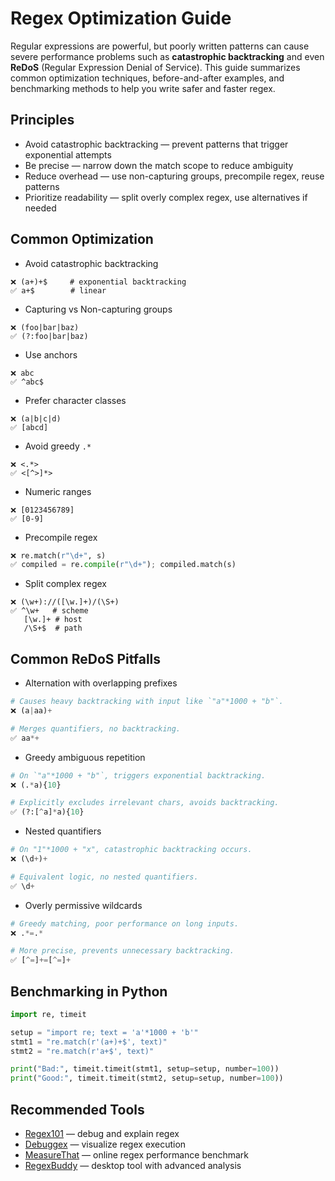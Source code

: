 # Regex Optimization Guide

Regular expressions are powerful, but poorly written patterns can cause severe performance problems such as **catastrophic backtracking** and even **ReDoS** (Regular Expression Denial of Service). This guide summarizes common optimization techniques, before-and-after examples, and benchmarking methods to help you write safer and faster regex.

##  Principles

- Avoid catastrophic backtracking — prevent patterns that trigger exponential attempts
- Be precise — narrow down the match scope to reduce ambiguity
- Reduce overhead — use non-capturing groups, precompile regex, reuse patterns
- Prioritize readability — split overly complex regex, use alternatives if needed

## Common Optimization

- Avoid catastrophic backtracking

```
❌ (a+)+$     # exponential backtracking
✅ a+$        # linear
```

- Capturing vs Non-capturing groups

```
❌ (foo|bar|baz)
✅ (?:foo|bar|baz)
```

- Use anchors

```
❌ abc
✅ ^abc$
```

- Prefer character classes

```
❌ (a|b|c|d)
✅ [abcd]
```

- Avoid greedy `.*`

```
❌ <.*>
✅ <[^>]*>
```

- Numeric ranges

```
❌ [0123456789]
✅ [0-9]
```

- Precompile regex

```python
❌ re.match(r"\d+", s)
✅ compiled = re.compile(r"\d+"); compiled.match(s)
```

- Split complex regex

```
❌ (\w+)://([\w.]+)/(\S+)
✅ ^\w+   # scheme
   [\w.]+ # host
   /\S+$  # path
```

## Common ReDoS Pitfalls

- Alternation with overlapping prefixes

```python
# Causes heavy backtracking with input like `"a"*1000 + "b"`.
❌ (a|aa)+ 

# Merges quantifiers, no backtracking.
✅ aa*+
```

- Greedy ambiguous repetition

```python
# On `"a"*1000 + "b"`, triggers exponential backtracking.
❌ (.*a){10}

# Explicitly excludes irrelevant chars, avoids backtracking.
✅ (?:[^a]*a){10}
```

- Nested quantifiers

```python
# On "1"*1000 + "x", catastrophic backtracking occurs.
❌ (\d+)+

# Equivalent logic, no nested quantifiers.
✅ \d+
```

- Overly permissive wildcards

```python
# Greedy matching, poor performance on long inputs.
❌ .*=.* 

# More precise, prevents unnecessary backtracking.
✅ [^=]+=[^=]+
```

## Benchmarking in Python

```python
import re, timeit

setup = "import re; text = 'a'*1000 + 'b'"
stmt1 = "re.match(r'(a+)+$', text)"
stmt2 = "re.match(r'a+$', text)"

print("Bad:", timeit.timeit(stmt1, setup=setup, number=100))
print("Good:", timeit.timeit(stmt2, setup=setup, number=100))
```

## Recommended Tools

- [Regex101](https://regex101.com/?utm_source=chatgpt.com) — debug and explain regex
- [Debuggex](https://www.debuggex.com/?utm_source=chatgpt.com) — visualize regex execution
- [MeasureThat](https://measurethat.net) — online regex performance benchmark
- [RegexBuddy](https://www.regexbuddy.com) — desktop tool with advanced analysis
